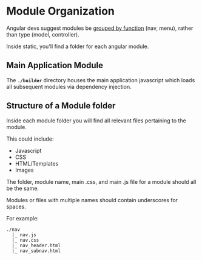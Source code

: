 # Module Organization

Angular devs suggest modules be [grouped by function](http://henriquat.re/modularizing-angularjs/modularizing-angular-applications/modularizing-angular-applications.html) (nav, menu), rather than type (model, controller).

Inside static, you'll find a folder for each angular module.

## Main Application Module

The **`./builder`** directory houses the main application javascript which loads all subsequent modules via dependency injection.


## Structure of a Module folder

Inside each module folder you will find all relevant files pertaining to the module.

This could include:
* Javascript
* CSS
* HTML/Templates
* Images

The folder, module name, main .css, and main .js file for a module should all be the same.

Modules or files with multiple names should contain underscores for spaces.

For example:
````
./nav
  |_ nav.js
  |_ nav.css
  |_ nav_header.html
  |_ nav_subnav.html
````
